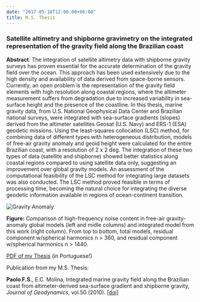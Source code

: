 ```yaml
---
date: "2017-05-18T12:00:00+06:00"
title: M.S. Thesis
---
```


### Satellite altimetry and shipborne gravimetry on the integrated representation of the gravity field along the Brazilian coast

**Abstract**. The integration of satellite altimetry data with shipborne gravity surveys has proven essential for the accurate determination of the gravity field over the ocean. This approach has been used extensively due to the high density and availability of data derived from space-borne sensors. Currently, an open problem is the representation of the gravity field elements with high resolution along coastal regions, where the altimeter measurement suffers from degradation due to increased variability in sea-surface height and the presence of the coastline. In this thesis, marine gravity data, from U.S. National Geophysical Data Center and Brazilian national surveys, were integrated with sea-surface gradients (slopes) derived from the altimeter satellites Geosat (U.S. Navy) and ERS-1 (ESA) geodetic missions. Using the least-squares collocation (LSC) method, for combining data of different types with heterogeneous distribution, models of free-air gravity anomaly and geoid height were calculated for the entire Brazilian coast, with a resolution of 2 x 2 deg. The integration of these two types of data (satellite and shipborne) showed better statistics along coastal regions compared to using satellite data only, suggesting an improvement over global gravity models. An assessment of the computational feasibility of the LSC method for integrating large datasets was also conducted. The LSC method proved feasible in terms of processing time, becoming the natural choice for integrating the diverse geodetic information available in regions of ocean-continent transition.

![Gravity Anomaly](/img/gravity_anom.png)

**Figure:** Comparison of high-frequency noise content in free-air gravity-anomaly global models (left and midle columns) and integrated model from this work (right column). From top to bottom, total models, residual component w/spherical harmonics n > 360, and residual component w/spherical harmonics n > 1440.

[PDF of my Thesis](http://www.iag.usp.br/pos/sites/default/files/m_fernando_s_paolo.pdf) (in Portuguese!)

Publication from my M.S. Thesis:

**Paolo F.S.**, E.C. Molina, Integrated marine gravity field along the Brazilian coast from altimeter-derived sea-surface gradient and shipborne gravity, *Journal of Geodynamics*, vol.50 (2010). [[doi]](http://dx.doi.org/10.1016/j.jog.2010.04.003)

